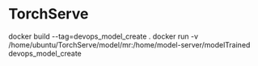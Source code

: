 # TorchServe

docker build --tag=devops_model_create .
docker run -v /home/ubuntu/TorchServe/model/mr:/home/model-server/modelTrained devops_model_create